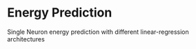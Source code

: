 # Energy Prediction
 Single Neuron energy prediction with different linear-regression architectures
